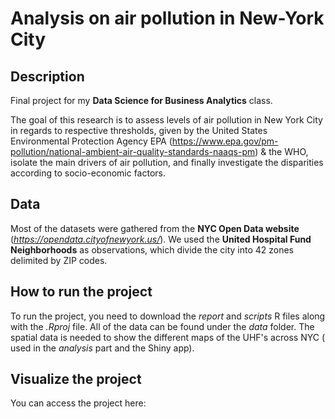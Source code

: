 # Analysis on air pollution in New-York City

## Description
Final project for my __Data Science for Business Analytics__ class.

The goal of this research is to assess levels of air pollution in New York City in regards to respective thresholds, given by the United States Environmental Protection Agency EPA (https://www.epa.gov/pm-pollution/national-ambient-air-quality-standards-naaqs-pm) & the WHO, isolate the main drivers of air pollution, and finally investigate the disparities according to socio-economic factors.

## Data
Most of the datasets were gathered from the __NYC Open Data website__ (_https://opendata.cityofnewyork.us/_). We used the __United Hospital Fund Neighborhoods__ as observations, which divide the city into 42 zones delimited by ZIP codes.

## How to run the project
To run the project, you need to download the _report_ and _scripts_ R files along with the _.Rproj_ file. All of the data can be found under the _data_ folder. The spatial data is needed to show the different maps of the UHF's across NYC ( used in the _analysis_ part and the Shiny app).

## Visualize the project
You can access the project here: 

